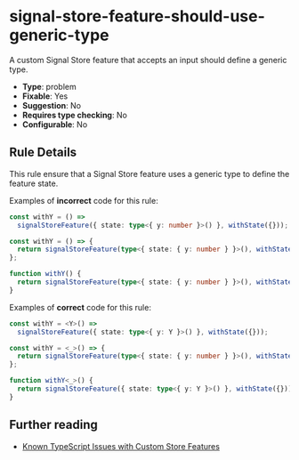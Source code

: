 # signal-store-feature-should-use-generic-type

A custom Signal Store feature that accepts an input should define a generic type.

- **Type**: problem
- **Fixable**: Yes
- **Suggestion**: No
- **Requires type checking**: No
- **Configurable**: No

<!-- Everything above this generated, do not edit -->
<!-- MANUAL-DOC:START -->

## Rule Details

This rule ensure that a Signal Store feature uses a generic type to define the feature state.

Examples of **incorrect** code for this rule:

```ts
const withY = () =>
  signalStoreFeature({ state: type<{ y: number }>() }, withState({}));
```

```ts
const withY = () => {
  return signalStoreFeature(type<{ state: { y: number } }>(), withState({}));
};
```

```ts
function withY() {
  return signalStoreFeature(type<{ state: { y: number } }>(), withState({}));
}
```

Examples of **correct** code for this rule:

```ts
const withY = <Y>() =>
  signalStoreFeature({ state: type<{ y: Y }>() }, withState({}));
```

```ts
const withY = <_>() => {
  return signalStoreFeature(type<{ state: { y: number } }>(), withState({}));
};
```

```ts
function withY<_>() {
  return signalStoreFeature({ state: type<{ y: Y }>() }, withState({}));
}
```

## Further reading

- [Known TypeScript Issues with Custom Store Features](guide/signals/signal-store/custom-store-features#known-typescript-issues)
